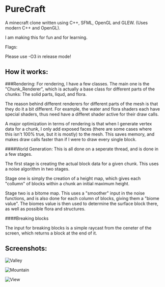 # PureCraft

A minecraft clone written using C++, SFML, OpenGL and GLEW. (Uses modern C++ and OpenGL).

I am making this for fun and for learning.

Flags:

Please use -O3 in release mode!

## How it works:

###Rendering:
For rendering, I have a few classes. The main one is the "Chunk_Renderer", which is actually a base class for different parts of the chunks: The solid parts, liqud, and flora. 

The reason behind different renderers for different parts of the mesh is that they do it a bit different. For example, the water and flora shaders each have special shaders, thus need have a differet shader active for their draw calls.

A major optimization in terms of rendering is that when I generate vertex data for a chunk, I only add exposed faces (there are some cases where this isn't 100% true, but it is mostly) to the mesh. This saves memory, and makes draw calls faster than if I were to draw every single block.
	
  
####World Generation:
This is all done on a seperate thread, and is done in a few stages.

The first stage is creating the actual block data for a given chunk. This uses a noise algorithm in two stages. 

Stage one is simply the creation of a height map, which gives each "collumn" of blocks within a chunk an initial maximum height. 

Stage two is a bitome map. This uses a "smoother" input in the noise functions, and is also done for each column of blocks, giving them a "biome value". The biomes value is then used to determine the surface block there, as well as possible flora and structures.

####Breaking blocks

The input for breaking blocks is a simple raycast from the ceneter of the screen, which returns a block at the end of it.
	
## Screenshots:

![Valley](http://i.imgur.com/pDkpGmN.png "Valley")

![Mountain](http://i.imgur.com/HLMnOjZ.png "Mountain")

![View](http://i.imgur.com/Bl5CFdI.png "View")



